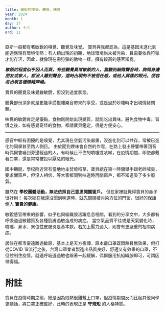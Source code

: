 ```yaml
---
title: 敏銳的嗅覺、聽覺、味覺
year: 2024
month: 1
day: 17
author: 十六
ord: 11
---
```


亞斯一般都有著敏銳的嗅覺、聽覺及味覺。
寶貝與我都認為，這是基因未進化到能適應現有環境使然；有人類出現的初期，地球環境尚未被污染，且需要依靠狩獵才能存活，因此，就像現在需狩獵的動物一樣，擁有較高的感官知覺。

**_敏銳的程度似乎因人而異，有些聽覺異常敏銳的人，當聽到細微聲音時，詢問身邊朋友或家人，都沒人聽到聲音，這時出現的不被信任感，或他人異樣的眼光，便容易出現各種情緒障礙。_**

寶貝的聽覺及味覺雖敏銳，但沒到過度狀態。

聽覺部份頂多就是更能享受複雜樂音帶來的享受，或是過於吵雜時才出現情緒問題。

味覺的敏銳肯定是優點，食物剛開始出現變質，就能吃出異味，避免食物中毒。習慣之後，如有感覺奇怪的食物，都請寶貝鑑定，很是方便安心。

---

感官中較有困擾的是嗅覺，尤其現在空氣污染嚴重，沒進化到可以共存，常被已進化的同學甚至路人側目。
由於聞到煙味會自然的作噁，在路上發出聲響帶著回音時偶爾會嚇到旁邊經過的人。有時候止不住的噴嚏或咳嗽，在疫情期間，即使都戴著口罩，還是常常被投以厭惡的眼光。

國中期間，學校附近常有當地地主焚燒稻草，寶貝總在第一時間舉手跟老師喊臭，要求關窗戶，但沒人相信，等大家都聞到味道時再關窗戶，都不知道吸了多少廢氣。

雖然在 **學校團體活動，無法依照自己意思開關窗戶。**
但在家裡就覺得寶貝的鼻子很好用！
每次總在我還沒聞到味道時，就先關閉被污染方位的門窗，很好的保護倆人 __寶貴的健康。__

敏銳感官帶來的影響，似乎也與組織胺活躍息息相關，看到的分享文中，大多都有呼吸道過敏體質及各種肌膚過敏造成的病症。
當空氣品質不佳或是天氣變化時，噴嚏、鼻水、異位性皮膚炎是基本款，若加上壓力過大，則會有更嚴重的相關病症。

居住在都市要遠離過敏原，基本上是天方夜譚，原本戴口罩既悶熱且無效果，但打從COVID 19流行之後，台灣口罩業者製造出品質良好、舒適又有效果的口罩，不但控制住疫情，就連呼吸道過敏也跟著一起緩解，偶爾服用抗組織胺即可，可謂因禍得福。

# 附註
寶貝在疫情時期之前，總是因為悶熱很難戴上口罩，但疫情期間反而比起其他同學更聽話，將口罩正確戴好，此時的表現正是 **守規矩** 的人格特質。